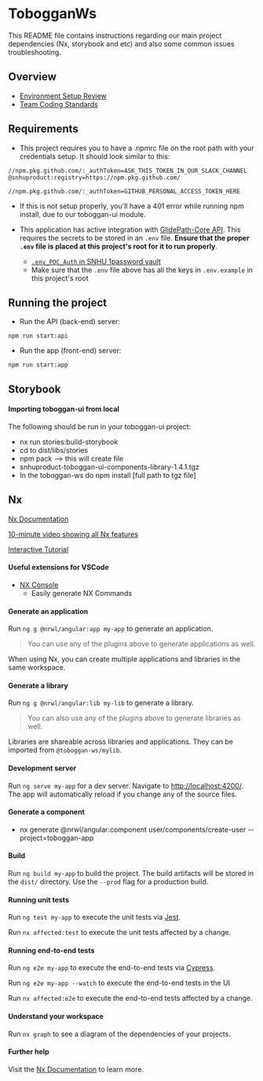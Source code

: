 # TobogganWs

This README file contains instructions regarding our main project dependencies (Nx, storybook and etc) and also some common issues troubleshooting.

## Overview

- [Environment Setup Review](https://drive.google.com/file/d/1gbKBwPrOcju0hHzaR9aFWiOdxlxPf0ie/view)
- [Team Coding Standards](./md/CODING-STANDARDS.md)

## Requirements

- This project requires you to have a .npmrc file on the root path with your credentials setup. It should look similar to this:

```
//npm.pkg.github.com/:_authToken=ASK_THIS_TOKEN_IN_OUR_SLACK_CHANNEL
@snhuproduct:registry=https://npm.pkg.github.com/

//npm.pkg.github.com/:_authToken=GITHUB_PERSONAL_ACCESS_TOKEN_HERE
```

- If this is not setup properly, you'll have a 401 error while running npm install, due to our toboggan-ui module.

- This application has active integration with [GlidePath-Core API](https://snhu-glidepath-dev-api.cloudpssolutions.com/docs/data_glossary). This requires the secrets to be stored in an `.env` file. **Ensure that the proper `.env` file is placed at this project's root for it to run properly**.
  - [`.env_POC_Auth` in SNHU 1password vault](https://sada-systems.1password.com/vaults/n6wqz5ifq5v57w4nrevk6viqka/allitems/sc43rfsiajcj7hggdyorag3xra)
  - Make sure that the `.env` file above has all the keys in `.env.example` in this project's root

## Running the project

- Run the API (back-end) server:

```
npm run start:api
```

- Run the app (front-end) server:

```
npm run start:app
```

## Storybook

#### Importing toboggan-ui from local

The following should be run in your toboggan-ui project:

- nx run stories:build-storybook
- cd to dist/libs/stories
- npm pack --> this will create file
- snhuproduct-toboggan-ui-components-library-1.4.1.tgz
- In the toboggan-ws do npm install [full path to tgz file]

## Nx

[Nx Documentation](https://nx.dev/angular)

[10-minute video showing all Nx features](https://nx.dev/getting-started/intro)

[Interactive Tutorial](https://nx.dev/react-tutorial/01-create-application)

#### Useful extensions for VSCode

- [NX Console](https://marketplace.visualstudio.com/items?itemName=nrwl.angular-console)
  - Easily generate NX Commands

#### Generate an application

Run `ng g @nrwl/angular:app my-app` to generate an application.

> You can use any of the plugins above to generate applications as well.

When using Nx, you can create multiple applications and libraries in the same workspace.

#### Generate a library

Run `ng g @nrwl/angular:lib my-lib` to generate a library.

> You can also use any of the plugins above to generate libraries as well.

Libraries are shareable across libraries and applications. They can be imported from `@toboggan-ws/mylib`.

#### Development server

Run `ng serve my-app` for a dev server. Navigate to <http://localhost:4200/>. The app will automatically reload if you change any of the source files.

#### Generate a component

- nx generate @nrwl/angular:component user/components/create-user --project=toboggan-app

#### Build

Run `ng build my-app` to build the project. The build artifacts will be stored in the `dist/` directory. Use the `--prod` flag for a production build.

#### Running unit tests

Run `ng test my-app` to execute the unit tests via [Jest](https://jestjs.io).

Run `nx affected:test` to execute the unit tests affected by a change.

#### Running end-to-end tests

Run `ng e2e my-app` to execute the end-to-end tests via [Cypress](https://www.cypress.io).

Run `ng e2e my-app --watch` to execute the end-to-end tests in the UI

Run `nx affected:e2e` to execute the end-to-end tests affected by a change.

#### Understand your workspace

Run `nx graph` to see a diagram of the dependencies of your projects.

#### Further help

Visit the [Nx Documentation](https://nx.dev/angular) to learn more.
